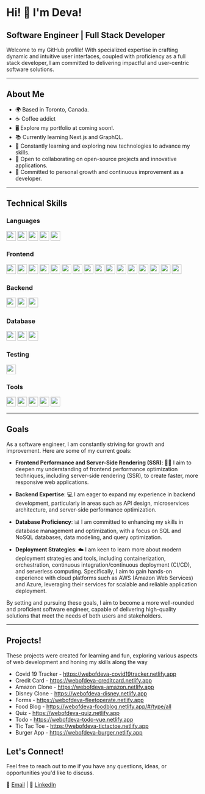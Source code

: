 # Hi! 👋 I'm Deva! 

## Software Engineer | Full Stack Developer

Welcome to my GitHub profile! With specialized expertise in crafting dynamic and intuitive user interfaces, coupled with proficiency as a full stack developer, I am committed to delivering impactful and user-centric software solutions.

<!--  I'm Deva, a passionate Software Engineer and Full Stack Developer based in Toronto, Canada. -->
---

## About Me

- 🌍 Based in Toronto, Canada.
- ☕️ Coffee addict
- 🖥️ Explore my portfolio at coming soon!.
- 📚 Currently learning Next.js and GraphQL.
- 🧠 Constantly learning and exploring new technologies to advance my skills.
- 🤝 Open to collaborating on open-source projects and innovative applications.
- 🌱 Committed to personal growth and continuous improvement as a developer.

---

## Technical Skills

### Languages

<img src="https://img.shields.io/badge/-JavaScript-F7DF1E?logo=javascript&logoColor=white" height="25" /> <img src="https://img.shields.io/badge/-TypeScript-3178C6?logo=typescript&logoColor=white" height="25" />
<img src="https://img.shields.io/badge/-Python-3776AB?logo=python&logoColor=white" height="25" />
<img src="https://img.shields.io/badge/-Java-007396?logo=java&logoColor=white" height="25" />
<img src="https://img.shields.io/badge/-Solidity-363636?logo=solidity&logoColor=white" height="25" />


### Frontend

<img src="https://img.shields.io/badge/-HTML5-E34F26?logo=html5&logoColor=white&labelColor=E34F26" height="25"> <img src="https://img.shields.io/badge/-CSS3-1572B6?logo=css3&logoColor=white&labelColor=1572B6" height="25"> <img src="https://img.shields.io/badge/-SCSS-CC6699?logo=sass&logoColor=white&labelColor=CC6699" height="25"> <img src="https://img.shields.io/badge/-React-61DAFB?logo=react&logoColor=black&labelColor=61DAFB" height="25"> <img src="https://img.shields.io/badge/-Angular-DD0031?logo=angular&logoColor=white&labelColor=DD0031" height="25"> <img src="https://img.shields.io/badge/-Vue.js-4FC08D?logo=vue-dot-js&logoColor=white&labelColor=4FC08D" height="25"> <img src="https://img.shields.io/badge/-Redux-764ABC?logo=redux&logoColor=white&labelColor=764ABC" height="25"> <img src="https://img.shields.io/badge/-RxJS-B7178C?logo=reactivex&logoColor=white&labelColor=B7178C" height="25"> <img src="https://img.shields.io/badge/-NgXS-00ACC1?logo=ngxs&logoColor=white&labelColor=00ACC1" height="25"> <img src="https://img.shields.io/badge/-VueX-4FC08D?logo=vue-dot-js&logoColor=white&labelColor=4FC08D" height="25"> <img src="https://img.shields.io/badge/-Quasar%20Framework-1976D2?logo=quasar&logoColor=white&labelColor=1976D2" height="25"> <img src="https://img.shields.io/badge/-Material%20UI-0081CB?logo=material-ui&logoColor=white&labelColor=0081CB" height="25"> <img src="https://img.shields.io/badge/-Tailwind%20CSS-38B2AC?logo=tailwind-css&logoColor=white&labelColor=38B2AC" height="25"> <img src="https://img.shields.io/badge/-Ant%20Design-0170FE?logo=ant-design&logoColor=white&labelColor=0170FE" height="25"> <img src="https://img.shields.io/badge/-Chakra%20UI-319795?logo=chakra-ui&logoColor=white&labelColor=319795" height="25"> <img src="https://img.shields.io/badge/-Bootstrap-7952B3?logo=bootstrap&logoColor=white&labelColor=7952B3" height="25">

### Backend

<img src="https://img.shields.io/badge/-Node.js-339933?logo=node-dot-js&logoColor=white&labelColor=339933" height="25"> <img src="https://img.shields.io/badge/-Express-000000?logo=express&logoColor=white&labelColor=000000" height="25"> <img src="https://img.shields.io/badge/-Spring%20Boot-6DB33F?logo=spring-boot&logoColor=white&labelColor=6DB33F" height="25">

### Database

<img src="https://img.shields.io/badge/-MySQL-4479A1?logo=mysql&logoColor=white&labelColor=4479A1" height="25"> <img src="https://img.shields.io/badge/-MongoDB-47A248?logo=mongodb&logoColor=white&labelColor=47A248" height="25"> <img src="https://img.shields.io/badge/-Redis-DC382D?logo=redis&logoColor=white&labelColor=DC382D" height="25">

### Testing

<img src="https://img.shields.io/badge/-Cypress-17202C?logo=cypress&logoColor=white&labelColor=17202C" height="25">

### Tools

<img src="https://img.shields.io/badge/-Git-F05032?logo=git&logoColor=white&labelColor=F05032" height="25"> <img src="https://img.shields.io/badge/-Jira-0052CC?logo=jira&logoColor=white&labelColor=0052CC" height="25"> <img src="https://img.shields.io/badge/-Figma-F24E1E?logo=figma&logoColor=white&labelColor=F24E1E" height="25"> <img src="https://img.shields.io/badge/-VS%20Code-007ACC?logo=visual-studio-code&logoColor=white&labelColor=007ACC" height="25"> <img src="https://img.shields.io/badge/-Postman-FF6C37?logo=postman&logoColor=white&labelColor=FF6C37" height="25">

---

## Goals

As a software engineer, I am constantly striving for growth and improvement. Here are some of my current goals:

- **Frontend Performance and Server-Side Rendering (SSR)**: 🚀🌐 I aim to deepen my understanding of frontend performance optimization techniques, including server-side rendering (SSR), to create faster, more responsive web applications.

- **Backend Expertise**: 💻 I am eager to expand my experience in backend development, particularly in areas such as API design, microservices architecture, and server-side performance optimization.

- **Database Proficiency**: 📊 I am committed to enhancing my skills in database management and optimization, with a focus on SQL and NoSQL databases, data modeling, and query optimization.

- **Deployment Strategies**: ☁️ I am keen to learn more about modern deployment strategies and tools, including containerization, orchestration, continuous integration/continuous deployment (CI/CD), and serverless computing. Specifically, I aim to gain hands-on experience with cloud platforms such as AWS (Amazon Web Services) and Azure, leveraging their services for scalable and reliable application deployment.

By setting and pursuing these goals, I aim to become a more well-rounded and proficient software engineer, capable of delivering high-quality solutions that meet the needs of both users and stakeholders.

---
## Projects!
These projects were created for learning and fun, exploring various aspects of web development and honing my skills along the way

- Covid 19 Tracker - https://webofdeva-covid19tracker.netlify.app
- Credit Card - https://webofdeva-creditcard.netlify.app
- Amazon Clone - https://webofdeva-amazon.netlify.app
- Disney Clone - https://webofdeva-disney.netlify.app
- Forms - https://webofdeva-fleetoperate.netlify.app
- Food Blog - https://webofdeva-foodblog.netlify.app/#/type/all
- Quiz - https://webofdeva-quiz.netlify.app
- Todo - https://webofdeva-todo-vue.netlify.app
- Tic Tac Toe - https://webofdeva-tictactoe.netlify.app
- Burger App - https://webofdeva-burger.netlify.app



## Let's Connect!

Feel free to reach out to me if you have any questions, ideas, or opportunities you'd like to discuss.

📧 [Email](mailto:devadharshini797@gmail.com) | 💬 [LinkedIn](https://www.linkedin.com/in/devadharshini-nagarajan)


